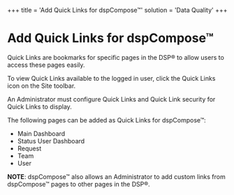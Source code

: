 +++
title = 'Add Quick Links for dspCompose™'
solution = 'Data Quality'
+++

# Add Quick Links for dspCompose™

Quick Links are bookmarks for specific pages in the DSP® to allow users
to access these pages easily.

To view Quick Links available to the logged in user, click the Quick
Links icon on the Site toolbar.

An Administrator must configure Quick Links and Quick Link security for
Quick Links to display.

The following pages can be added as Quick Links for dspCompose™:

  - Main Dashboard
  - Status User Dashboard
  - Request
  - Team
  - User

**NOTE**: dspCompose™ also allows an Administrator to add custom links
from dspCompose™ pages to other pages in the DSP®.
